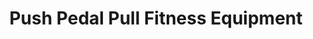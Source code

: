 ---
title: "Push Pedal Pull Fitness Equipment"
url: /oklahoma-city/push-pedal-pull-fitness-equipment/
shop: sports
---